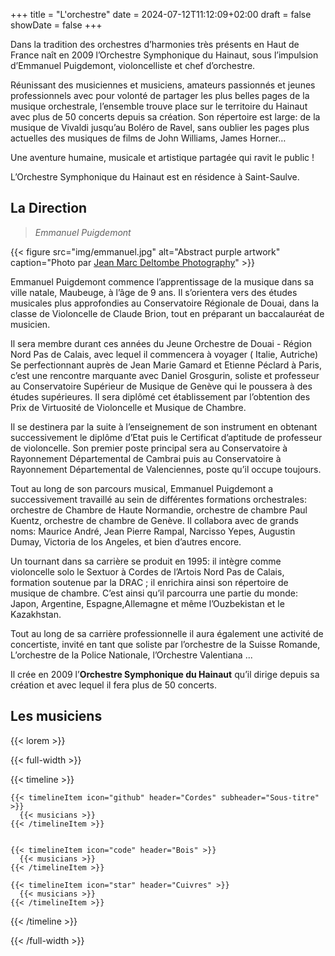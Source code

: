 +++
title = "L'orchestre"
date = 2024-07-12T11:12:09+02:00
draft = false
showDate = false
+++

Dans la tradition des orchestres d’harmonies très
présents en Haut de France naît en 2009 l’Orchestre
Symphonique du Hainaut, sous l’impulsion d’Emmanuel
Puigdemont, violoncelliste et chef d’orchestre.  
  
Réunissant des musiciennes et musiciens, amateurs
passionnés et jeunes professionnels avec pour volonté
de partager les plus belles pages de la musique
orchestrale, l’ensemble trouve place sur le territoire du
Hainaut avec plus de 50 concerts depuis sa création.
Son répertoire est large: de la musique de Vivaldi
jusqu’au Boléro de Ravel, sans oublier les pages plus
actuelles des musiques de films de John Williams,
James Horner…

Une aventure humaine, musicale et artistique partagée
qui ravit le public !

L’Orchestre Symphonique du Hainaut est en résidence
à Saint-Saulve.

## **La Direction**
> *Emmanuel Puigdemont*

{{< figure
    src="img/emmanuel.jpg"
    alt="Abstract purple artwork"
    caption="Photo par [Jean Marc Deltombe Photography](https://www.google.com/url?sa=t&source=web&rct=j&opi=89978449&url=https://www.facebook.com/jmdeltombephotography/&ved=2ahUKEwiBlJS8ws-IAxXrTKQEHd8lEWYQFnoECBgQAQ&usg=AOvVaw3IarkgicqwiihQoxPTHDFd)"
    >}}

Emmanuel Puigdemont commence l’apprentissage de la
musique dans sa ville natale, Maubeuge, à l’âge de 9 ans.
Il s’orientera vers des études musicales plus approfondies au
Conservatoire Régionale de Douai, dans la classe de
Violoncelle de Claude Brion, tout en préparant un baccalauréat
de musicien.  

Il sera membre durant ces années du Jeune Orchestre de Douai - Région Nord Pas de Calais, avec lequel il commencera à voyager ( Italie, Autriche)
Se perfectionnant auprès de Jean Marie Gamard et Etienne Péclard à Paris, c’est une
rencontre marquante avec Daniel Grosgurin, soliste et professeur au Conservatoire
Supérieur de Musique de Genève qui le poussera à des études supérieures. Il sera
diplômé cet établissement par l’obtention des Prix de Virtuosité de Violoncelle et Musique
de Chambre.

Il se destinera par la suite à l’enseignement de son instrument en obtenant successivement
le diplôme d’Etat puis le Certificat d’aptitude de professeur de violoncelle.
Son premier poste principal sera au Conservatoire à Rayonnement Départemental de
Cambrai puis au Conservatoire à Rayonnement Départemental de Valenciennes, poste
qu’il occupe toujours.  

Tout au long de son parcours musical, Emmanuel Puigdemont a successivement travaillé
au sein de différentes formations orchestrales: orchestre de Chambre de Haute Normandie,
orchestre de chambre Paul Kuentz, orchestre de chambre de Genève. Il collabora avec de
grands noms: Maurice André, Jean Pierre Rampal, Narcisso Yepes, Augustin Dumay,
Victoria de los Angeles, et bien d’autres encore.  

Un tournant dans sa carrière se produit en 1995: il intègre comme violoncelle solo le
Sextuor à Cordes de l’Artois Nord Pas de Calais, formation soutenue par la DRAC ; il
enrichira ainsi son répertoire de musique de chambre.
C’est ainsi qu’il parcourra une partie du monde: Japon, Argentine, Espagne,Allemagne et
même l’Ouzbekistan et le Kazakhstan.

Tout au long de sa carrière professionnelle il aura également une activité de concertiste,
invité en tant que soliste par l’orchestre de la Suisse Romande, L’orchestre de la Police
Nationale, l’Orchestre Valentiana ...

Il crée en 2009 l’**Orchestre Symphonique du Hainaut** qu’il dirige depuis sa création et avec
lequel il fera plus de 50 concerts.

## Les musiciens

{{< lorem >}}

{{< full-width >}}


  {{< timeline >}}

    {{< timelineItem icon="github" header="Cordes" subheader="Sous-titre" >}}
      {{< musicians >}}
    {{< /timelineItem >}}


    {{< timelineItem icon="code" header="Bois" >}}
      {{< musicians >}}
    {{< /timelineItem >}}

    {{< timelineItem icon="star" header="Cuivres" >}}
      {{< musicians >}}
    {{< /timelineItem >}}


  {{< /timeline >}}


{{< /full-width >}}
